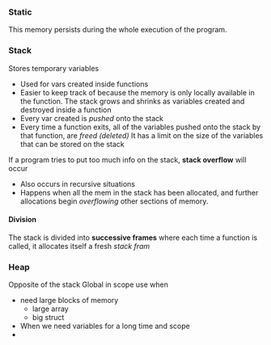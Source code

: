 ### Static
This memory persists during the whole execution of the program.
### Stack
Stores temporary variables
- Used for vars created inside functions
- Easier to keep track of because the memory is only locally available in the function.
The stack grows and shrinks as variables created and destroyed inside a function
- Every var created is *pushed* onto the stack
- Every time a function exits, all of the variables pushed onto the stack by that function, are *freed (deleted)*
It has a limit on the size of the variables that can be stored on the stack

If a program tries to put too much info on the stack, **stack overflow** will occur
- Also occurs in recursive situations
- Happens when all the mem in the stack has been allocated, and further allocations begin *overflowing* other sections of memory.
#### Division
The stack is divided into **successive frames** where each time a function is called, it allocates itself a fresh *stack fram*
### Heap
Opposite of the stack
Global in scope
use when
- need large blocks of memory
	- large array
	- big struct
- When we need variables for a long time and scope
- 
